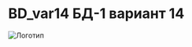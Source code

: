 # BD_var14 БД-1 вариант 14
![Логотип](https://octodex.github.com/images/orderedlistocat.png "Логотип GitHub")
